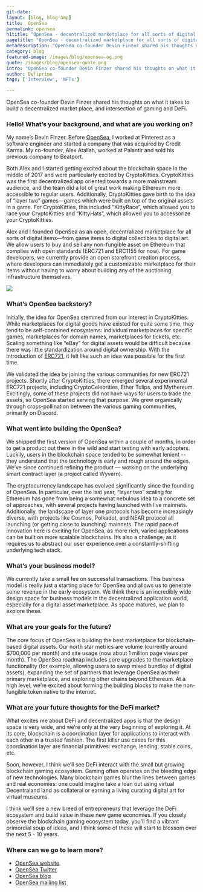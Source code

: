 ```yaml
---
git-date:
layout: [blog, blog-amp]
title:  OpenSea
permalink: opensea
h1title: "OpenSea - decentralized marketplace for all sorts of digital items"
pagetitle: "OpenSea - decentralized marketplace for all sorts of digital items"
metadescription: "OpenSea co-founder Devin Finzer shared his thoughts on what it takes to build a decentralized market place, and intersection of gaming and DeFi"
category: blog
featured-image: /images/blog/opensea-og.png
quote: /images/blog/opensea-quote.png
intro: "OpenSea co-founder Devin Finzer shared his thoughts on what it takes to build a decentralized market place, and intersection of gaming and DeFi"
author: Defiprime
tags: ['Interview', 'NFTs']

---
```

OpenSea co-founder Devin Finzer shared his thoughts on what it takes to build a decentralized market place, and intersection of gaming and DeFi.

### Hello! What’s your background, and what are you working on?

My name’s Devin Finzer. Before [OpenSea](https://opensea.io?ref=0xebdb626c95a25f4e304336b1adcad0521a1bdca1), I worked at Pinterest as a software engineer and started a company that was acquired by Credit Karma. My co-founder, Alex Atallah, worked at Palantir and sold his previous company to Beatport.

Both Alex and I started getting excited about the blockchain space in the middle of 2017 and were particularly excited by CryptoKitties. CryptoKitties was the first decentralized app oriented towards a more mainstream audience, and the team did a lot of great work making Ethereum more accessible to regular users. Additionally, CryptoKitties gave birth to the idea of “layer two” games—games which were built on top of the original assets in a game. For CryptoKitties, this included “KittyRace”, which allowed you to race your CryptoKitties and “KittyHats”, which allowed you to accessorize your CryptoKitties.

Alex and I founded OpenSea as an open, decentralized marketplace for all sorts of digital items—from game items to digital collectibles to digital art. We allow users to buy and sell any non-fungible asset on Ethereum that complies with open standards (ERC721 and ERC1155 for now). For game developers, we currently provide an open storefront creation process, where developers can immediately get a customizable marketplace for their items without having to worry about building any of the auctioning infrastructure themselves.

![](/images/blog/opensea1.png)

### What’s OpenSea backstory?


Initially, the idea for OpenSea stemmed from our interest in CryptoKitties. While marketplaces for digital goods have existed for quite some time, they tend to be self-contained ecosystems: individual marketplaces for specific games, marketplaces for domain names, marketplaces for tickets, etc. Scaling something like “eBay” for digital assets would be difficult because there was little standardization around digital ownership. With the introduction of [ERC721](http://erc721.org/), it felt like such an idea was possible for the first time.

We validated the idea by joining the various communities for new ERC721 projects. Shortly after CryptoKitties, there emerged several experimental ERC721 projects, including CryptoCelebrities, Ether Tulips, and Mythereum. Excitingly, some of these projects did not have ways for users to trade the assets, so OpenSea started serving that purpose. We grew organically through cross-pollination between the various gaming communities, primarily on Discord.

### What went into building the OpenSea?

We shipped the first version of OpenSea within a couple of months, in order to get a product out there in the wild and start testing with early adopters. Luckily, users in the blockchain space tended to be somewhat lenient -- they understand that the technology is early and rough around the edges. We’ve since continued refining the product — working on the underlying smart contract layer (a project called Wyvern).

The cryptocurrency landscape has evolved significantly since the founding of OpenSea. In particular, over the last year, “layer two” scaling for Ethereum has gone from being a somewhat nebulous idea to a concrete set of approaches, with several projects having launched with live mainnets. Additionally, the landscape of layer one protocols has become increasingly diverse, with projects like Cosmos, Polkadot, and NEAR protocol all launching (or getting close to launching) mainnets. The rapid pace of innovation here is exciting for OpenSea, as more rich, varied applications can be built on more scalable blockchains. It’s also a challenge, as it requires us to abstract our user experience over a constantly-shifting underlying tech stack.


### What’s your business model?

We currently take a small fee on successful transactions. This business model is really just a starting place for OpenSea and allows us to generate some revenue in the early ecosystem. We think there is an incredibly wide design space for business models in the decentralized application world, especially for a digital asset marketplace. As space matures, we plan to explore these.

### What are your goals for the future?

The core focus of OpenSea is building the best marketplace for blockchain-based digital assets. Our north star metrics are volume (currently around $700,000 per month) and site usage (now about 1 million page views per month). The OpenSea roadmap includes core upgrades to the marketplace functionality (for example, allowing users to swap mixed bundles of digital assets), expanding the set of partners that leverage OpenSea as their primary marketplace, and exploring other chains beyond Ethereum. At a high level, we’re excited about forming the building blocks to make the non-fungible token native to the internet.

### What are your future thoughts for the DeFi market?

What excites me about DeFi and decentralized apps is that the design space is very wide, and we’re only at the very beginning of exploring it. At its core, blockchain is a coordination layer for applications to interact with each other in a trusted fashion. The first killer use cases for this coordination layer are financial primitives: exchange, lending, stable coins, etc.

Soon, however, I think we’ll see DeFi interact with the small but growing blockchain gaming ecosystem. Gaming often operates on the bleeding edge of new technologies. Many blockchain games blur the lines between games and real economies: one could imagine take a loan out using virtual Decentraland land as collateral or earning a living curating digital art for virtual museums.

I think we’ll see a new breed of entrepreneurs that leverage the DeFi ecosystem and build value in these new game economies. If you closely observe the blockchain gaming ecosystem today, you’ll find a vibrant primordial soup of ideas, and I think some of these will start to blossom over the next 5 - 10 years.

### Where can we go to learn more?

- [OpenSea website](https://opensea.io)
- [OpenSea Twitter](https://twitter.com/opensea)
- [OpenSea blog](https://medium.com/opensea)
- [OpenSea mailing list](https://www.getrevue.co/profile/opensea)
